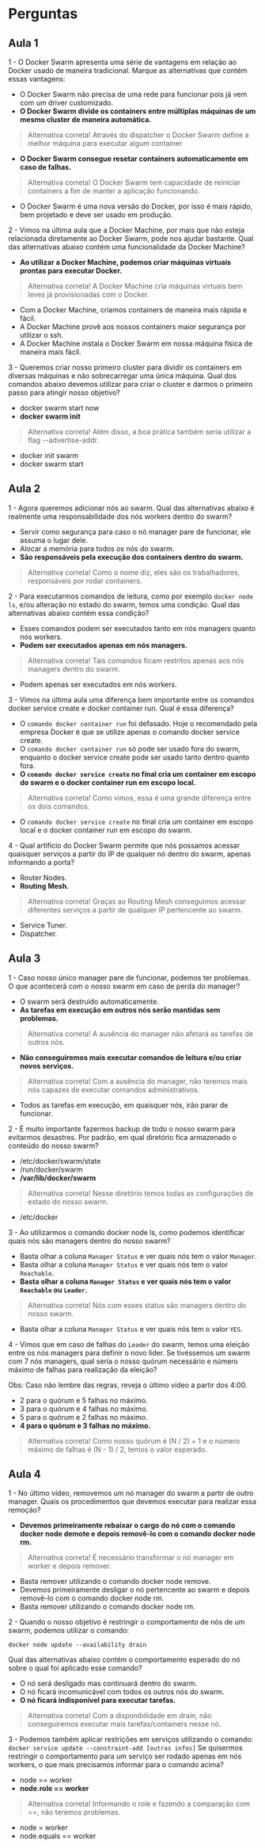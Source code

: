# Perguntas

## Aula 1

1 - O Docker Swarm apresenta uma série de vantagens em relação ao Docker usado de maneira tradicional. Marque as alternativas que contém essas vantagens:

- O Docker Swarm não precisa de uma rede para funcionar pois já vem com um driver customizado.
- __O Docker Swarm divide os containers entre múltiplas máquinas de um mesmo cluster de maneira automática.__

> Alternativa correta! Através do dispatcher o Docker Swarm define a melhor máquina para executar algum container

- __O Docker Swarm consegue resetar containers automaticamente em caso de falhas.__

> Alternativa correta! O Docker Swarm tem capacidade de reiniciar containers a fim de manter a aplicação funcionando.

- O Docker Swarm é uma nova versão do Docker, por isso é mais rápido, bem projetado e deve ser usado em produção.

2 - Vimos na última aula que a Docker Machine, por mais que não esteja relacionada diretamente ao Docker Swarm, pode nos ajudar bastante. Qual das alternativas abaixo contém uma funcionalidade da Docker Machine?

- __Ao utilizar a Docker Machine, podemos criar máquinas virtuais prontas para executar Docker.__

> Alternativa correta! A Docker Machine cria máquinas virtuais bem leves já provisionadas com o Docker.

- Com a Docker Machine, criamos containers de maneira mais rápida e fácil.
- A Docker Machine provê aos nossos containers maior segurança por utilizar o ssh.
- A Docker Machine instala o Docker Swarm em nossa máquina física de maneira mais fácil.

3 - Queremos criar nosso primeiro cluster para dividir os containers em diversas máquinas e não sobrecarregar uma única máquina. Qual dos comandos abaixo devemos utilizar para criar o cluster e darmos o primeiro passo para atingir nosso objetivo?

- docker swarm start now
- __docker swarm init__

> Alternativa correta! Além disso, a boa prática também seria utilizar a flag --advertise-addr.

- docker init swarm
- docker swarm start

## Aula 2

1 - Agora queremos adicionar nós ao swarm. Qual das alternativas abaixo é realmente uma responsabilidade dos nós workers dentro do swarm?

- Servir como segurança para caso o nó manager pare de funcionar, ele assuma o lugar dele.
- Alocar a memória para todos os nós do swarm.
- __São responsáveis pela execução dos containers dentro do swarm.__

> Alternativa correta! Como o nome diz, eles são os trabalhadores, responsáveis por rodar containers.

2 - Para executarmos comandos de leitura, como por exemplo ```docker node ls```, e/ou alteração no estado do swarm, temos uma condição. Qual das alternativas abaixo contém essa condição?

- Esses comandos podem ser executados tanto em nós managers quanto nós workers.
- __Podem ser executados apenas em nós managers.__

> Alternativa correta! Tais comandos ficam restritos apenas aos nós managers dentro do swarm.

- Podem apenas ser executados em nós workers.

3 - Vimos na última aula uma diferença bem importante entre os comandos docker service create e docker container run. Qual é essa diferença?

- O ```comando docker container run``` foi defasado. Hoje o recomendado pela empresa Docker é que se utilize apenas o comando docker service create.
- O ```comando docker container run``` só pode ser usado fora do swarm, enquanto o docker service create pode ser usado tanto dentro quanto fora.
- __O ```comando docker service create``` no final cria um container em escopo do swarm e o docker container run em escopo local.__

> Alternativa correta! Como vimos, essa é uma grande diferença entre os dois comandos.

- O ```comando docker service create``` no final cria um container em escopo local e o docker container run em escopo do swarm.

4 - Qual artifício do Docker Swarm permite que nós possamos acessar quaisquer serviços a partir do IP de qualquer nó dentro do swarm, apenas informando a porta?

- Router Nodes.
- __Routing Mesh.__

> Alternativa correta! Graças ao Routing Mesh conseguimos acessar diferentes serviços a partir de qualquer IP pertencente ao swarm.

- Service Tuner.
- Dispatcher.

## Aula 3

1 - Caso nosso único manager pare de funcionar, podemos ter problemas. O que acontecerá com o nosso swarm em caso de perda do manager?

- O swarm será destruído automaticamente.
- __As tarefas em execução em outros nós serão mantidas sem problemas.__

> Alternativa correta! A ausência do manager não afetará as tarefas de outros nós.

- __Não conseguiremos mais executar comandos de leitura e/ou criar novos serviços.__

> Alternativa correta! Com a ausência do manager, não teremos mais nós capazes de executar comandos administrativos.

- Todos as tarefas em execução, em quaisquer nós, irão parar de funcionar.

2 - É muito importante fazermos backup de todo o nosso swarm para evitarmos desastres. Por padrão, em qual diretório fica armazenado o conteúdo do nosso swarm?

- /etc/docker/swarm/state
- /run/docker/swarm
- __/var/lib/docker/swarm__

> Alternativa correta! Nesse diretório temos todas as configurações de estado do nosso swarm.

- /etc/docker

3 - Ao utilizarmos o comando docker node ls, como podemos identificar quais nós são managers dentro do nosso swarm?

- Basta olhar a coluna ```Manager Status``` e ver quais nós tem o valor ```Manager```.
- Basta olhar a coluna ```Manager Status``` e ver quais nós tem o valor ```Reachable```.
- __Basta olhar a coluna ```Manager Status``` e ver quais nós tem o valor ```Reachable``` ou ```Leader```.__

> Alternativa correta! Nós com esses status são managers dentro do nosso swarm.

- Basta olhar a coluna ```Manager Status``` e ver quais nós tem o valor ```YES```.

4 - Vimos que em caso de falhas do ```Leader``` do swarm, temos uma eleição entre os nós managers para definir o novo líder. Se tivéssemos um swarm com 7 nós managers, qual seria o nosso quórum necessário e número máximo de falhas para realização da eleição?

Obs: Caso não lembre das regras, reveja o último vídeo a partir dos 4:00.

- 2 para o quórum e 5 falhas no máximo.
- 3 para o quórum e 4 falhas no máximo.
- 5 para o quórum e 2 falhas no máximo.
- __4 para o quórum e 3 falhas no máximo.__

> Alternativa correta! Como nosso quórum é (N / 2) + 1 e o número máximo de falhas é (N - 1) / 2, temos o valor esperado.

## Aula 4

1 - No último vídeo, removemos um nó manager do swarm a partir de outro manager. Quais os procedimentos que devemos executar para realizar essa remoção?
- __Devemos primeiramente rebaixar o cargo do nó com o comando docker node demote e depois removê-lo com o comando docker node rm.__
> Alternativa correta! É necessário transformar o nó manager em worker e depois remover.
- Basta remover utilizando o comando docker node remove.
- Devemos primeiramente desligar o nó pertencente ao swarm e depois removê-lo com o comando docker node rm.
- Basta remover utilizando o comando docker node rm.

2 - Quando o nosso objetivo é restringir o comportamento de nós de um swarm, podemos utilizar o comando:
``` Docker
docker node update --availability drain
```
Qual das alternativas abaixo contém o comportamento esperado do nó sobre o qual foi aplicado esse comando?
- O nó será desligado mas continuará dentro do swarm.
- O nó ficará incomunicável com todos os outros nós do swarm.
- __O nó ficará indisponível para executar tarefas.__
> Alternativa correta! Com a disponibilidade em drain, não conseguiremos executar mais tarefas/containers nesse nó.

3 - Podemos também aplicar restrições em serviços utilizando o comando:
```docker service update --constraint-add [outras infos]```
Se quisermos restringir o comportamento para um serviço ser rodado apenas em nós workers, o que mais precisamos informar para o comando acima?
- node == worker
- __node.role == worker__
> Alternativa correta! Informando o role e fazendo a comparação com ==, não teremos problemas.
- node = worker
- node.equals == worker
